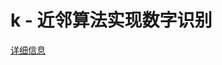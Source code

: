 # k - 近邻算法实现数字识别

[详细信息](https://www.nosuchfield.com/2017/05/26/K-Nearest-Neighbor-Algorithm-for-Digital-Recognition/)
